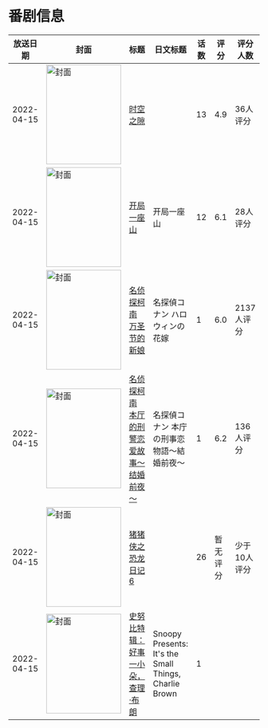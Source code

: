 # 番剧信息

|放送日期|封面|标题|日文标题|话数|评分|评分人数|
|---|---|---|---|---|---|---|
|2022-04-15|<img src="//lain.bgm.tv/pic/cover/c/57/b2/320236_mAQ3v.jpg" alt="封面" style="width:150px;height:200px;object-fit:cover;">|[时空之隙](https://bangumi.tv/subject/320236)||13|4.9|36人评分|
|2022-04-15|<img src="//lain.bgm.tv/pic/cover/c/8d/7e/345868_7ope7.jpg" alt="封面" style="width:150px;height:200px;object-fit:cover;">|[开局一座山](https://bangumi.tv/subject/345868)|开局一座山|12|6.1|28人评分|
|2022-04-15|<img src="//lain.bgm.tv/pic/cover/c/57/f0/359930_SrT7t.jpg" alt="封面" style="width:150px;height:200px;object-fit:cover;">|[名侦探柯南 万圣节的新娘](https://bangumi.tv/subject/359930)|名探偵コナン ハロウィンの花嫁|1|6.0|2137人评分|
|2022-04-15|<img src="//lain.bgm.tv/pic/cover/c/0a/54/380749_G9BRq.jpg" alt="封面" style="width:150px;height:200px;object-fit:cover;">|[名侦探柯南 本厅的刑警恋爱故事～结婚前夜～](https://bangumi.tv/subject/380749)|名探偵コナン 本庁の刑事恋物語～結婚前夜～|1|6.2|136人评分|
|2022-04-15|<img src="//lain.bgm.tv/pic/cover/c/3e/f7/384744_9g0FL.jpg" alt="封面" style="width:150px;height:200px;object-fit:cover;">|[猪猪侠之恐龙日记 6](https://bangumi.tv/subject/384744)||26|暂无评分|少于10人评分|
|2022-04-15|<img src="//lain.bgm.tv/pic/cover/c/2c/0f/522334_Fa5CA.jpg" alt="封面" style="width:150px;height:200px;object-fit:cover;">|[史努比特辑：好事一小朵，查理·布朗](https://bangumi.tv/subject/522334)|Snoopy Presents: It's the Small Things, Charlie Brown|1|||
